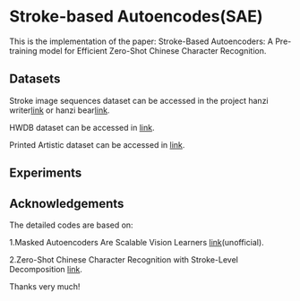 # Stroke-based Autoencodes(SAE)
This is the implementation of the paper: Stroke-Based Autoencoders: A Pre-training model for Efficient Zero-Shot Chinese Character Recognition. 

## Datasets 
Stroke image sequences dataset can be accessed in the project hanzi writer<a href="https://hanziwriter.org" target="_blank">link</a> or hanzi bear<a href="https://github.com/ZongzeChen/Stroke-based-Autoencodes-SAE-/tree/main/Datasets/Stroke%20image%20sequences" target="_blank">link</a>.

HWDB dataset can be accessed in <a href="http://www.nlpr.ia.ac.cn/databases/handwriting/Home.html" target="_blank">link</a>.

Printed Artistic dataset can be accessed in <a href="https://pan.baidu.com/s/1idbLAliUpsgB_IyuDS8EXg" target="_blank">link</a>.
## Experiments

## Acknowledgements

The detailed codes are based on:

1.Masked Autoencoders Are Scalable Vision Learners  <a href="https://github.com/pengzhiliang/MAE-pytorch" target="_blank">link</a>(unofficial).

2.Zero-Shot Chinese Character Recognition with Stroke-Level Decomposition  <a href="https://github.com/FudanVI/FudanOCR/tree/main/stroke-level-decomposition" target="_blank">link</a>.

Thanks very much!
